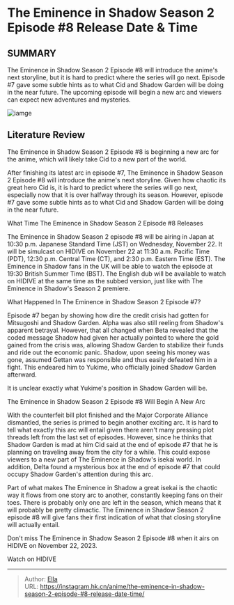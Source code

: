 # The Eminence in Shadow Season 2 Episode #8 Release Date &amp; Time


## SUMMARY 



  The Eminence in Shadow Season 2 Episode #8 will introduce the anime&#39;s next storyline, but it is hard to predict where the series will go next.   Episode #7 gave some subtle hints as to what Cid and Shadow Garden will be doing in the near future.   The upcoming episode will begin a new arc and viewers can expect new adventures and mysteries.  

![iamge](https://static1.srcdn.com/wordpress/wp-content/uploads/2023/11/yukime-in-the-eminence-in-shadow-season-2.jpg)

## Literature Review

The Eminence in Shadow Season 2 Episode #8 is beginning a new arc for the anime, which will likely take Cid to a new part of the world.




After finishing its latest arc in episode #7, The Eminence in Shadow Season 2 Episode #8 will introduce the anime&#39;s next storyline. Given how chaotic its great hero Cid is, it is hard to predict where the series will go next, especially now that it is over halfway through its season. However, episode #7 gave some subtle hints as to what Cid and Shadow Garden will be doing in the near future.





 What Time The Eminence in Shadow Season 2 Episode #8 Releases 
          

The Eminence in Shadow Season 2 episode #8 will be airing in Japan at 10:30 p.m. Japanese Standard Time (JST) on Wednesday, November 22. It will be simulcast on HIDIVE on November 22 at 11:30 a.m. Pacific Time (PDT), 12:30 p.m. Central Time (CT), and 2:30 p.m. Eastern Time (EST). The Eminence in Shadow fans in the UK will be able to watch the episode at 19:30 British Summer Time (BST). The English dub will be available to watch on HIDIVE at the same time as the subbed version, just like with The Eminence in Shadow&#39;s Season 2 premiere.



 What Happened In The Eminence in Shadow Season 2 Episode #7? 
          




Episode #7 began by showing how dire the credit crisis had gotten for Mitsugoshi and Shadow Garden. Alpha was also still reeling from Shadow&#39;s apparent betrayal. However, that all changed when Beta revealed that the coded message Shadow had given her actually pointed to where the gold gained from the crisis was, allowing Shadow Garden to stabilize their funds and ride out the economic panic. Shadow, upon seeing his money was gone, assumed Gettan was responsible and thus easily defeated him in a fight. This endeared him to Yukime, who officially joined Shadow Garden afterward.



It is unclear exactly what Yukime&#39;s position in Shadow Garden will be.






 The Eminence in Shadow Season 2 Episode #8 Will Begin A New Arc 
          




With the counterfeit bill plot finished and the Major Corporate Alliance dismantled, the series is primed to begin another exciting arc. It is hard to tell what exactly this arc will entail given there aren&#39;t many pressing plot threads left from the last set of episodes. However, since he thinks that Shadow Garden is mad at him Cid said at the end of episode #7 that he is planning on traveling away from the city for a while. This could expose viewers to a new part of The Eminence in Shadow&#39;s isekai world. In addition, Delta found a mysterious box at the end of episode #7 that could occupy Shadow Garden&#39;s attention during this arc.

Part of what makes The Eminence in Shadow a great isekai is the chaotic way it flows from one story arc to another, constantly keeping fans on their toes. There is probably only one arc left in the season, which means that it will probably be pretty climactic. The Eminence in Shadow Season 2 episode #8 will give fans their first indication of what that closing storyline will actually entail.




Don&#39;t miss The Eminence in Shadow Season 2 Episode #8 when it airs on HIDIVE on November 22, 2023.

Watch on HIDIVE



---

> Author: [Ella](https://instagram.hk.cn/)  
> URL: https://instagram.hk.cn/anime/the-eminence-in-shadow-season-2-episode-#8-release-date-time/  

